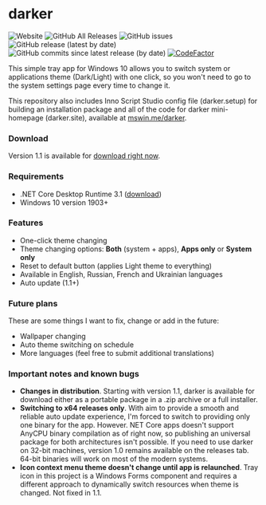 # darker

![Website](https://img.shields.io/website?url=https%3A%2F%2Fmswin.me%2Fdarker%2F) ![GitHub All Releases](https://img.shields.io/github/downloads/angelwzr/darker/total) ![GitHub issues](https://img.shields.io/github/issues/angelwzr/darker) ![GitHub release (latest by date)](https://img.shields.io/github/v/release/angelwzr/darker) ![GitHub commits since latest release (by date)](https://img.shields.io/github/commits-since/angelwzr/darker/1.1.0.0) [![CodeFactor](https://www.codefactor.io/repository/github/angelwzr/darker/badge/master)](https://www.codefactor.io/repository/github/angelwzr/darker/overview/master)

This simple tray app for Windows 10 allows you to switch system or applications theme (Dark/Light) with one click, so you won't need to go to the system settings page every time to change it. 

This repository also includes Inno Script Studio config file (darker.setup) for building an installation package and all of the code for darker mini-homepage (darker.site), available at [mswin.me/darker](https://mswin.me/darker).

### Download

Version 1.1 is available for [download right now](https://github.com/angelwzr/darker/releases).

### Requirements

- .NET Core Desktop Runtime 3.1 ([download](https://dotnet.microsoft.com/download/dotnet-core/current/runtime))
- Windows 10 version 1903+

### Features

- One-click theme changing
- Theme changing options: **Both** (system + apps), **Apps only** or **System only**
- Reset to default button (applies Light theme to everything)
- Available in English, Russian, French and Ukrainian languages
- Auto update (1.1+)

### Future plans

These are some things I want to fix, change or add in the future:

- Wallpaper changing
- Auto theme switching on schedule
- More languages (feel free to submit additional translations)

### Important notes and known bugs

- **Changes in distribution**. Starting with version 1.1, darker is available for download either as a portable package in a .zip archive or a full installer. 
- **Switching to x64 releases only**. With aim to provide a smooth and reliable auto update experience, I'm forced to switch to providing only one binary for the app. However. NET Core apps doesn't support AnyCPU binary compilation as of right now, so publishing an universal package for both architectures isn't possible. If you need to use darker on 32-bit machines, version 1.0 remains available on the releases tab. 64-bit binaries will work on most of the modern systems. 
- **Icon context menu theme doesn't change until app is relaunched**. Tray icon in this project is a Windows Forms component and requires a different approach to dynamically switch resources when theme is changed. Not fixed in 1.1.
